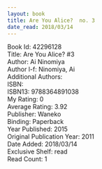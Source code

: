 ```yaml
---
layout: book
title: Are You Alice?  no. 3
date_read: 2018/03/14
---
```


Book Id: 42296128<br />
Title: Are You Alice? #3<br />
Author: Ai Ninomiya<br />
Author l-f: Ninomiya, Ai<br />
Additional Authors: <br />
ISBN: <br />
ISBN13: 9788364891038<br />
My Rating: 0<br />
Average Rating: 3.92<br />
Publisher: Waneko<br />
Binding: Paperback<br />
Year Published: 2015<br />
Original Publication Year: 2011<br />
Date Added: 2018/03/14<br />
Exclusive Shelf: read<br />
Read Count: 1<br />

